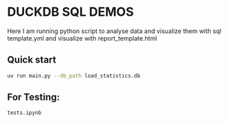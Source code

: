 # DUCKDB SQL DEMOS

Here I am running python script to analyse data and visualize them with sql template.yml and visualize with report_template.html 

## Quick start
```bash
uv run main.py --db_path load_statistics.db
```

## For Testing:
```bash
tests.ipynb
```